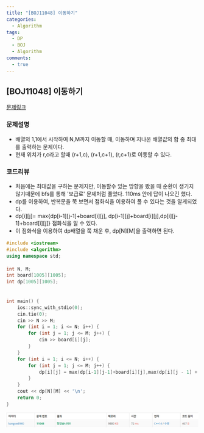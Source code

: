 ```yaml
---
title: "[BOJ11048] 이동하기"
categories:
  - Algorithm
tags:
  - DP
  - BOJ
  - Algorithm
comments:
  - true
---
```


## [BOJ11048] 이동하기

[문제링크](https://www.acmicpc.net/problem/11048)

### 문제설명
* 배열의 1,1에서 시작하여 N,M까지 이동할 때, 이동하며 지나온 배열값의 합 중 최대를 출력하는 문제이다.
* 현재 위치가 r,c라고 할때 (r+1,c), (r+1,c+1), (r,c+1)로 이동할 수 있다.

### 코드리뷰
* 처음에는 최대값을 구하는 문제지만, 이동할수 있는 방향을 봤을 때 순환이 생기지 않기때문에 bfs를 통해 '보급로' 문제처럼 풀었다. 110ms 안에 답이 나오긴 했다.
* dp를 이용하여, 반복문을 쭉 보면서 점화식을 이용하여 풀 수 있다는 것을 알게되었다.
* dp[i][j]= max{dp[i-1][j-1]+board[i][j], dp[i-1][j]+board[i][j],dp[i][j-1]+board[i][j]} 점화식을 알 수 있다.
* 이 점화식을 이용하여 dp배열을 쭉 채운 후, dp[N][M]을 출력하면 된다.

```cpp
#include <iostream>
#include <algorithm>
using namespace std;

int N, M;
int board[1005][1005];
int dp[1005][1005];


int main() {
	ios::sync_with_stdio(0);
	cin.tie(0);
	cin >> N >> M;
	for (int i = 1; i <= N; i++) {
		for (int j = 1; j <= M; j++) {
			cin >> board[i][j];
		}
	}
	for (int i = 1; i <= N; i++) {
		for (int j = 1; j <= M; j++) {
			dp[i][j] = max(dp[i-1][j-1]+board[i][j],max(dp[i][j - 1] + board[i][j], dp[i - 1][j] + board[i][j]));
		}
	}
	cout << dp[N][M] << '\n';
	return 0;
}
```

![](/assets/img/Algorithm/07081.png)